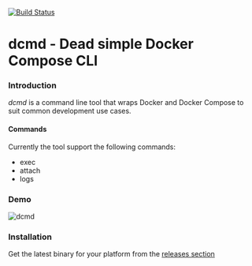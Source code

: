 [![Build
Status](https://travis-ci.org/migmartri/dcmd.svg?branch=master)](https://travis-ci.org/migmartri/dcmd)

# dcmd - Dead simple Docker Compose CLI
### Introduction

*dcmd* is a command line tool that wraps Docker and Docker Compose to
suit common development use cases.

#### Commands

Currently the tool support the following commands:

* exec
* attach
* logs


### Demo

![dcmd](https://cloud.githubusercontent.com/assets/24523/14451184/d89641f6-0039-11e6-8103-6dae7cbd0cb2.gif)

### Installation

Get the latest binary for your platform from the [releases
section](https://github.com/migmartri/dcmd/releases/)
